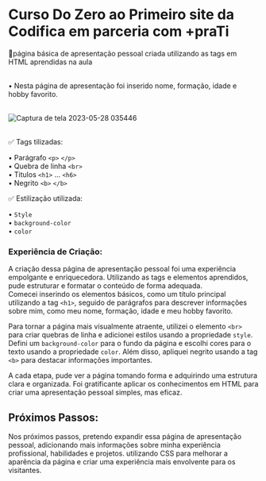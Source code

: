 # Curso Do Zero ao Primeiro site da Codifica em parceria com +praTi

📌página básica de apresentação pessoal criada utilizando as tags em HTML aprendidas na aula <br><br>

   • Nesta página de apresentação foi inserido  nome, formação, idade e hobby favorito.<br><br>

![Captura de tela 2023-05-28 035446](https://github.com/sant1ana/Curso-Codifica/assets/93404790/409b2796-c05f-442d-8777-ef7d290e7e60) <br><br>

✅ Tags tilizadas:<br>

   • Parágrafo `<p>`  `</p>`<br>
   • Quebra de linha `<br>`<br>
   • Titulos `<h1>` ... `<h6>`<br>
   • Negrito `<b>` `</b>`<br>
   
✅ Estilização utilizada:<br>

   • `Style`<br>
   • `background-color`<br>
   • `color`<br>
   
 ### Experiência de Criação:

A criação dessa página de apresentação pessoal foi uma experiência empolgante e enriquecedora. Utilizando as tags e elementos aprendidos, pude estruturar e formatar o conteúdo de forma adequada.<br>
Comecei inserindo os elementos básicos, como um título principal utilizando a tag `<h1>`, seguido de parágrafos para descrever informações sobre mim, como meu nome, formação, idade e meu hobby favorito.

Para tornar a página mais visualmente atraente, utilizei o elemento `<br>` para criar quebras de linha e adicionei estilos usando a propriedade `style`. Defini um `background-color` para o fundo da página e escolhi cores para o texto usando a propriedade `color`. Além disso, apliquei negrito usando a tag `<b>` para destacar informações importantes.

A cada etapa, pude ver a página tomando forma e adquirindo uma estrutura clara e organizada. Foi gratificante aplicar os conhecimentos em HTML para criar uma apresentação pessoal simples, mas eficaz.<br>

## Próximos Passos:

Nos próximos passos, pretendo expandir essa página de apresentação pessoal, adicionando mais informações sobre minha experiência profissional, habilidades e projetos. utilizando CSS para melhorar a aparência da página e criar uma experiência mais envolvente para os visitantes.
   
    

